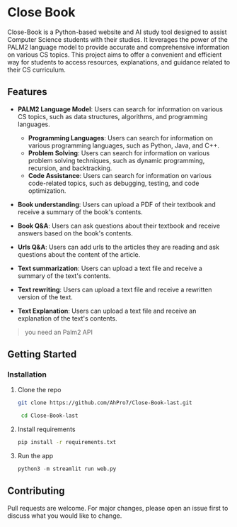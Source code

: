 # Close Book
Close-Book is a Python-based website and AI study tool designed to assist Computer Science students with their studies. It leverages the power of the PALM2 language model to provide accurate and comprehensive information on various CS topics. This project aims to offer a convenient and efficient way for students to access resources, explanations, and guidance related to their CS curriculum.

## Features
- **PALM2 Language Model**: Users can search for information on various CS topics, such as data structures, algorithms, and programming languages.
    - **Programming Languages**: Users can search for information on various programming languages, such as Python, Java, and C++.
    - **Problem Solving**: Users can search for information on various problem solving techniques, such as dynamic programming, recursion, and backtracking.
    - **Code Assistance**: Users can search for information on various code-related topics, such as debugging, testing, and code optimization.

- **Book understanding**: Users can upload a PDF of their textbook and receive a summary of the book's contents.

- **Book Q&A**: Users can ask questions about their textbook and receive answers based on the book's contents.

- **Urls Q&A**: Users can add urls to the articles they are reading and ask questions about the content of the article.

- **Text summarization**: Users can upload a text file and receive a summary of the text's contents.

- **Text rewriting**: Users can upload a text file and receive a rewritten version of the text.

- **Text Explanation**: Users can upload a text file and receive an explanation of the text's contents.

> you need an Palm2 API

## Getting Started
### Installation
1. Clone the repo
   ```sh
   git clone https://github.com/AhPro7/Close-Book-last.git

    cd Close-Book-last
    ```
2. Install requirements
    ```sh
    pip install -r requirements.txt
    ```

3. Run the app
    ```python
    python3 -m streamlit run web.py
    ```
## Contributing
Pull requests are welcome. For major changes, please open an issue first to discuss what you would like to change.
